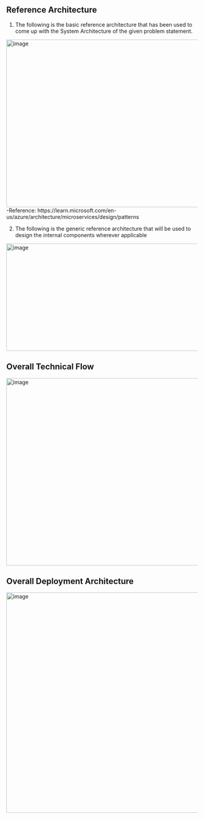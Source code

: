 Reference Architecture
----------------------
1) The following is the basic reference architecture that has been used to come up with the System Architecture of the given problem statement.
<img width="973" height="442" alt="image" src="https://github.com/user-attachments/assets/6364f21c-f198-488b-b85e-2dbb319a4e42" />
-Reference: https://learn.microsoft.com/en-us/azure/architecture/microservices/design/patterns

2) The following is the generic reference architecture that will be used to design the internal
components wherever applicable
<img width="562" height="283" alt="image" src="https://github.com/user-attachments/assets/917dbad6-2c9d-42b8-8083-1816ef6ab9b0" />

Overall Technical Flow
-----------------------
<img width="892" height="494" alt="image" src="https://github.com/user-attachments/assets/34867ebf-d2a6-4880-a0ba-34bb5b5da0cb" />

Overall Deployment Architecture
--------------------------------
<img width="725" height="581" alt="image" src="https://github.com/user-attachments/assets/1baa5bb1-af13-48ad-ab78-642d53195449" />


